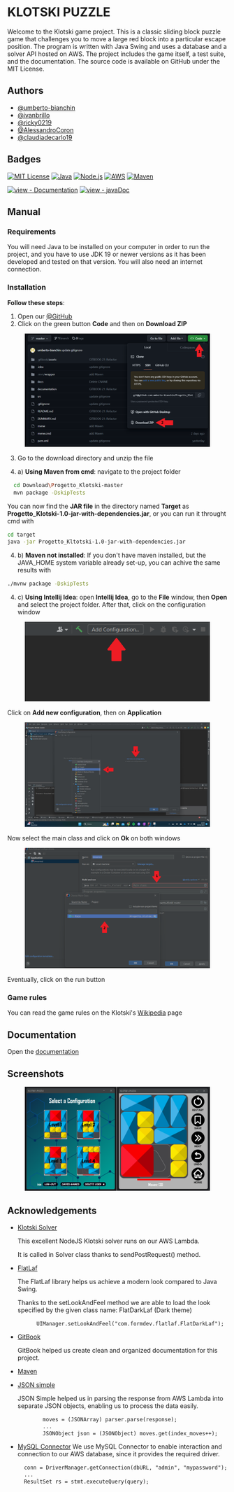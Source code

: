 # KLOTSKI PUZZLE

Welcome to the Klotski game project. This is a classic sliding block puzzle game that challenges you to move a large red block into a particular escape position. 
The program is written with Java Swing and uses a database and a solver API hosted on AWS. The project includes the game itself, a test suite, and the documentation. 
The source code is available on GitHub under the MIT License.

## Authors

* [@umberto-bianchin](https://www.https/github.com/umberto-bianchin)
* [@ivanbrillo](https://www.github.com/ivanbrillo)
* [@ricky0219](https://www.github.com/ricky0219)
* [@AlessandroCoron](https://www.github.com/AlessandroCoron)
* [@claudiadecarlo19](https://www.github.com/claudiadecarlo19)

## Badges

[![MIT License](https://img.shields.io/github/license/othneildrew/Best-README-Template.svg?style=for-the-badge)](https://github.com/umberto-bianchin/Progetto_Klotski/blob/master/LICENSE.md)
[![Java](https://img.shields.io/badge/Java-ED8B00?style=for-the-badge\&logo=openjdk\&logoColor=white)](https://www.java.com/en/) 
[![Node.js](https://img.shields.io/badge/Node.js-43853D?style=for-the-badge\&logo=node.js\&logoColor=white)](https://nodejs.org/en) 
[![AWS](https://img.shields.io/badge/Amazon\_AWS-232F3E?style=for-the-badge\&logo=amazon-aws\&logoColor=white)](https://aws.amazon.com/)
[![Maven](https://img.shields.io/badge/MAVEN-3.9.2-BLUE?style=for-the-badge&logo=appveyor)](https://https://maven.apache.org/)

[![view - Documentation](https://img.shields.io/badge/view-Documentation-blue?style=for-the-badge)](https://umberto-1.gitbook.io/klotski-game/documentation)
[![view - javaDoc](https://img.shields.io/badge/view-javaDoc-red?style=for-the-badge)](https://umberto-bianchin.github.io/Progetto_Klotski/javaDoc/)

## Manual
### Requirements
You will need Java to be installed on your computer in order to run the project, and you have to use JDK 19 or newer versions as it has been developed and tested on that version.
You will also need an internet connection.
### Installation

**Follow these steps**:
1) Open our  [@GitHub](https://github.com/umberto-bianchin/Progetto_Klotski)
2) Click on the green button **Code** and then on **Download ZIP**
<figure><img src=".gitbook/assets/Immaginegit.png" alt=""></figure>

3) Go to the download directory and unzip the file

4) a) **Using Maven from cmd**: navigate to the project folder 

```bash
  cd Download\Progetto_Klotski-master
  mvn package -DskipTests
```
You can now find the **JAR file** in the directory named **Target** as **Progetto_Klotski-1.0-jar-with-dependencies.jar**, or you can run it throught cmd with
```bash
cd target
java -jar Progetto_Kltotski-1.0-jar-with-dependencies.jar
```
4) b) **Maven not installed**: If you don't have maven installed, but the JAVA_HOME system variable already set-up, you can achive the same results with 
```bash
./mvnw package -DskipTests 
```
4) c) **Using Intellij Idea**: open **Intellij Idea**, go to the **File** window, then **Open** and select the project folder. After that, click on the configuration window
<figure><img src=".gitbook/assets/immagineintellij1.png" alt=""></figure>

Click on **Add new configuration**, then on **Application**
<figure><img src=".gitbook/assets/Immagineintellij2.jpg" alt=""></figure>

Now select the main class and click on **Ok** on both windows
<figure><img src=".gitbook/assets/Immagineintellij3.png" alt=""></figure>

Eventually, click on the run button

### Game rules

You can read the game rules on the Klotski's [Wikipedia](https://en.wikipedia.org/wiki/Klotski) page

## Documentation

Open the [documentation](https://umberto-1.gitbook.io/klotski-game/documentation)

## Screenshots

<figure><img src=".gitbook/assets/image (2).png" alt=""></figure>

## Acknowledgements

* [Klotski Solver](https://github.com/jeantimex/klotski/tree/master)

  This excellent NodeJS Klotski solver runs on our AWS Lambda. 

  It is called in Solver class thanks to sendPostRequest() method.
* [FlatLaf](https://www.formdev.com/flatlaf/)

  The FlatLaf library helps us achieve a modern look compared to Java Swing.
  
  Thanks to the setLookAndFeel method we are able to load the look specified by the given class name: FlatDarkLaf (Dark theme)

            UIManager.setLookAndFeel("com.formdev.flatlaf.FlatDarkLaf");

* [GitBook](https://www.gitbook.com/)

  GitBook helped us create clean and organized documentation for this project.
* [Maven](https://maven.apache.org/)
* [JSON simple](https://code.google.com/archive/p/json-simple/)

  JSON Simple helped us in parsing the response from AWS Lambda into separate JSON objects, enabling us to process the data easily.

              moves = (JSONArray) parser.parse(response);
              ...
              JSONObject json = (JSONObject) moves.get(index_moves++);
  
* [MySQL Connector](https://www.mysql.com/)
  We use MySQL Connector to enable interaction and connection to our AWS database, since it provides the required driver. 

        conn = DriverManager.getConnection(dbURL, "admin", "mypassword");
        ...
        ResultSet rs = stmt.executeQuery(query);

  
